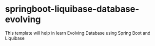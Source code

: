 # springboot-liquibase-database-evolving
This template will help in learn Evolving Database using Spring Boot and Liquibase
